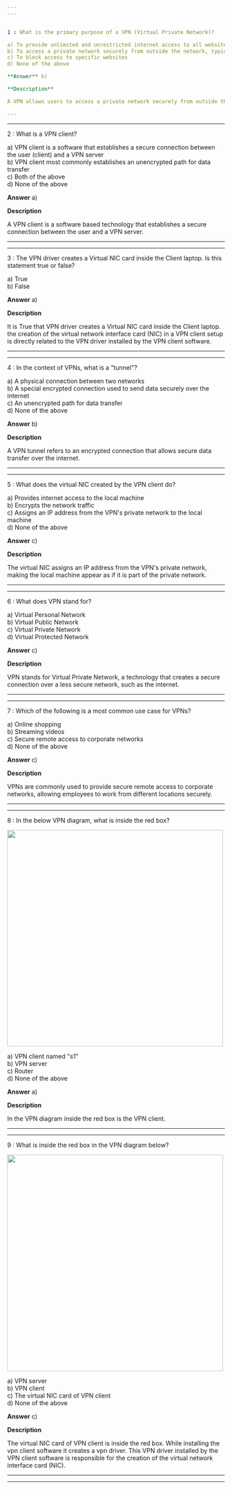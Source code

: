 ```yaml
---  
---  


1 : What is the primary purpose of a VPN (Virtual Private Network)?  

a) To provide unlimited and unrestricted internet access to all websites and services  
b) To access a private network securely from outside the network, typically over the internet  
c) To block access to specific websites  
d) None of the above  

**Answer** b)  

**Description**  

A VPN allows users to access a private network securely from outside the network, typically over the internet.  

---  
```

---  


2 : What is a VPN client?  

a) VPN client is a software that establishes a secure connection between the user (client) and a VPN server  
b) VPN client most commonly establishes an unencrypted path for data transfer  
c) Both of the above  
d) None of the above  


**Answer** a)  

**Description**  

A VPN client is a software based technology that establishes a secure connection between the user and a VPN server.  

---  
---  


3 : The VPN driver creates a Virtual NIC card inside the Client laptop. Is this statement true or false?  

a) True  
b) False  

**Answer** a)  

**Description**  

It is True that VPN driver creates a Virtual NIC card inside the Client laptop. the creation of the virtual network interface card (NIC) in a VPN client setup is directly related to the VPN driver installed by the VPN client software.  

---  
---  


4 : In the context of VPNs, what is a "tunnel"?  

a) A physical connection between two networks  
b) A special encrypted connection used to send data securely over the internet  
c) An unencrypted path for data transfer  
d) None of the above  

**Answer** b)  

**Description**  

A VPN tunnel refers to an encrypted connection that allows secure data transfer over the internet.  

---  
---  


5 : What does the virtual NIC created by the VPN client do?  

a) Provides internet access to the local machine  
b) Encrypts the network traffic  
c) Assigns an IP address from the VPN's private network to the local machine  
d) None of the above  

**Answer** c)  

**Description**  

The virtual NIC assigns an IP address from the VPN's private network, making the local machine appear as if it is part of the private network.  

---  
---  


6 : What does VPN stand for?  

a) Virtual Personal Network  
b) Virtual Public Network  
c) Virtual Private Network  
d) Virtual Protected Network  

**Answer** c)  

**Description**  

VPN stands for Virtual Private Network, a technology that creates a secure connection over a less secure network, such as the internet.  

---  
---  


7 : Which of the following is a most common use case for VPNs?  

a) Online shopping  
b) Streaming videos  
c) Secure remote access to corporate networks  
d) None of the above  

**Answer** c)  

**Description**  

VPNs are commonly used to provide secure remote access to corporate networks, allowing employees to work from different locations securely.  

---  
---   


8 : In the below VPN diagram, what is inside the red box?  

<img src="Images/lecture65_quizpic_57.png" width="500"/>  

a) VPN client named "s1"  
b) VPN server  
c) Router  
d) None of the above  

**Answer** a)  

**Description**  

In the VPN diagram inside the red box is the VPN client.  

---  
---  


9 : What is inside the red box in the VPN diagram below?  

<img src="Images/lecture65_quizpic_58.png" width="500"/>  

a) VPN server  
b) VPN client  
c) The virtual NIC card of VPN client  
d) None of the above  

**Answer** c)  

**Description**  

The virtual NIC card of VPN client is inside the red box. While installing the vpn client software it creates a vpn driver.  This VPN driver installed by the VPN client software is responsible for  the creation of the virtual network interface card (NIC).  

---  
---  



